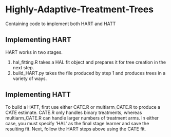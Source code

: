 # Highly-Adaptive-Treatment-Trees
Containing code to implement both HART and HATT


## Implementing HART

HART works in two stages. 

1. hal_fitting.R takes a HAL fit object and prepares it for tree creation in the next step.
2. build_HART.py takes the file produced by step 1 and produces trees in a variety of ways.

## Implementing HATT

To build a HATT, first use either CATE.R or multiarm_CATE.R to produce a CATE estimate. CATE.R only handles binary treatments, whereas multiarm_CATE.R can handle larger numbers of treatment arms. In either case, you must specify 'HAL' as the final stage learner and save the resulting fit. Next, follow the HART steps above using the CATE fit.


